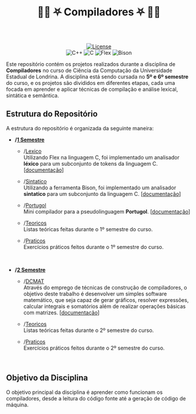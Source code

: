 <div align="center">
 <h1><b>🤘🏻 ⛧ Compiladores ⛧ 🤘🏻</b></h1><br><br>

 <a href="" target="_blank">![License](https://img.shields.io/badge/license-MIT-blue.svg)</a><br>
 ![C++](https://img.shields.io/badge/C%2B%2B-pink)
 ![C](https://img.shields.io/badge/C-grey)
 ![Flex](https://img.shields.io/badge/Flex-green)
 ![Bison](https://img.shields.io/badge/Bison-grey)
</div>

Este repositório contém os projetos realizados durante a disciplina de **Compiladores** no curso de Ciência da Computação da Universidade Estadual de Londrina. A disciplina está sendo cursada no **5º e 6º semestre** do curso, e os projetos são divididos em diferentes etapas, cada uma focada em aprender e aplicar técnicas de compilação e análise lexical, sintática e semântica.

## Estrutura do Repositório

A estrutura do repositório é organizada da seguinte maneira:

- **/[1 Semestre](https://github.com/LuccaGiovane/UEL-Compiladores/tree/main/1%20Semestre)**
  
  - /[Lexico](https://github.com/LuccaGiovane/UEL-Compiladores/tree/main/1%20Semestre/Lexico)
    <br>Utilizando Flex na linguagem C, foi implementado um analisador **léxico** para um subconjunto de tokens da linguagem C.
    [[documentação](https://github.com/LuccaGiovane/UEL-Compiladores/blob/main/1%20Semestre/Lexico/AnalisadorLexico.pdf)]
   
  - /[Sintatico](https://github.com/LuccaGiovane/UEL-Compiladores/tree/main/1%20Semestre/Sintatico)
    <br>Utilizando a ferramenta Bison, foi implementado um analisador **sintatico** para um subconjunto da linguagem C.
    [[documentação](https://github.com/LuccaGiovane/UEL-Compiladores/blob/main/1%20Semestre/Sintatico/AnalisadorSintatico.pdf)]
    
  - /[Portugol](https://github.com/LuccaGiovane/UEL-Compiladores/tree/main/1%20Semestre/Portugol)
    <br>Mini compilador para a pseudolinguagem **Portugol**.
    [[documentação](https://github.com/LuccaGiovane/UEL-Compiladores/blob/main/1%20Semestre/Portugol/T1%20-%20Portugol.pdf)]

  - /[Teoricos](https://github.com/LuccaGiovane/UEL-Compiladores/tree/main/1%20Semestre/Teoricos)
    <br>Listas teóricas feitas durante o 1º semestre do curso.

  - /[Praticos](https://github.com/LuccaGiovane/UEL-Compiladores/tree/main/1%20Semestre/Praticos)
    <br>Exercícios práticos feitos durante o 1º semestre do curso.

<br>

- **/[2 Semestre](https://github.com/LuccaGiovane/UEL-Compiladores/tree/main/2%20Semestre)**
  
  - /[DCMAT](https://github.com/LuccaGiovane/UEL-Compiladores/tree/main/2%20Semestre/DCMAT)
    <br>Através do emprego de técnicas de construção de compiladores, o objetivo deste trabalho é desenvolver um simples software matemático, que seja capaz de gerar gráficos,
    resolver expressões, calcular integrais e somatórios além de realizar operações básicas com matrizes.
    [[documentação](https://github.com/LuccaGiovane/UEL-Compiladores/blob/main/2%20Semestre/DCMAT/DCMAT.pdf)]

  - /[Teoricos](https://github.com/LuccaGiovane/UEL-Compiladores/tree/main/2%20Semestre/Teoricos)
    <br>Listas teóricas feitas durante o 2º semestre do curso.

  - /[Praticos](https://github.com/LuccaGiovane/UEL-Compiladores/tree/main/2%20Semestre/Praticos/Lista%2018)
    <br>Exercícios práticos feitos durante o 2º semestre do curso.


<br>

## Objetivo da Disciplina

O objetivo principal da disciplina é aprender como funcionam os compiladores, desde a leitura do código fonte até a geração de código de máquina.
